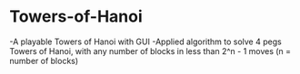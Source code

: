 # Towers-of-Hanoi
-A playable Towers of Hanoi with GUI
-Applied algorithm to solve 4 pegs Towers of Hanoi, with any number of blocks in less than 2^n - 1 moves (n = number of blocks)
